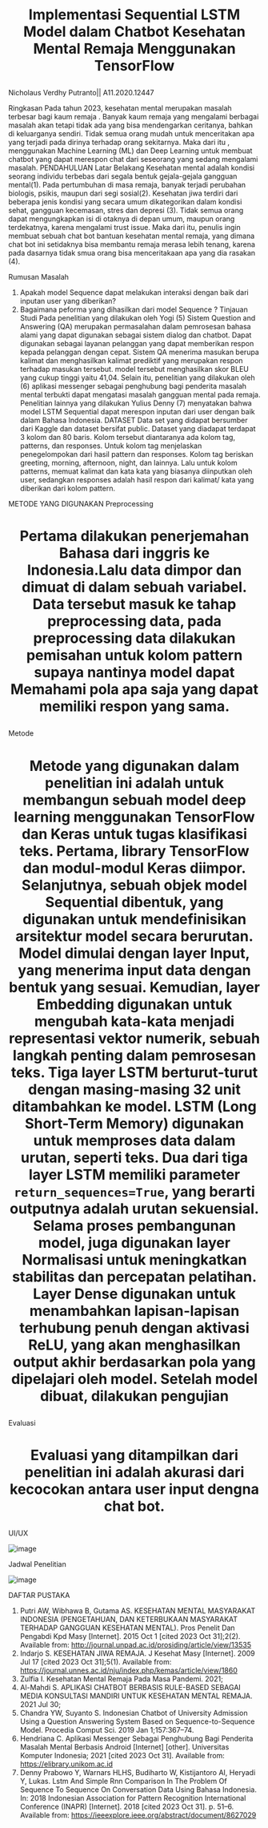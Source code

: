 # <p align="center">Implementasi Sequential LSTM Model dalam Chatbot Kesehatan Mental Remaja Menggunakan TensorFlow</p>
Nicholaus Verdhy Putranto|| A11.2020.12447

Ringkasan
Pada tahun 2023, kesehatan mental merupakan masalah terbesar bagi kaum remaja . Banyak kaum remaja yang mengalami berbagai masalah akan tetapi tidak ada yang bisa mendengarkan ceritanya, bahkan di keluarganya sendiri. Tidak semua orang mudah untuk menceritakan apa yang terjadi pada dirinya terhadap orang sekitarnya. Maka dari itu , menggunakan Machine Learning (ML) dan Deep Learning untuk membuat chatbot yang dapat merespon chat dari seseorang yang sedang mengalami masalah.
PENDAHULUAN
Latar Belakang
Kesehatan mental adalah kondisi seorang individu terbebas dari segala bentuk gejala-gejala gangguan mental(1). Pada pertumbuhan di masa remaja, banyak terjadi perubahan biologis, psikis, maupun dari segi sosial(2). Kesehatan jiwa terdiri dari beberapa jenis kondisi yang secara umum dikategorikan dalam kondisi sehat, gangguan kecemasan, stres dan depresi (3). Tidak semua orang dapat mengungkapkan isi di otaknya di depan umum, maupun orang terdekatnya, karena mengalami trust issue. Maka dari itu, penulis ingin membuat sebuah chat bot bantuan kesehatan mental remaja, yang dimana chat bot ini setidaknya bisa membantu remaja merasa lebih tenang, karena pada dasarnya tidak smua orang bisa menceritakaan apa yang dia rasakan (4).


Rumusan Masalah
1.	Apakah model Sequence dapat melakukan interaksi dengan baik dari inputan user yang diberikan?
2.	Bagaimana peforma yang dihasilkan dari model Sequence ?
Tinjauan Studi
Pada penelitian yang dilakukan oleh Yogi (5) Sistem Question and Answering (QA) merupakan permasalahan dalam pemrosesan bahasa alami yang dapat digunakan sebagai sistem dialog dan chatbot. Dapat digunakan sebagai layanan pelanggan yang dapat memberikan respon kepada pelanggan dengan cepat. Sistem QA menerima masukan berupa kalimat dan menghasilkan kalimat prediktif yang merupakan respon terhadap masukan tersebut. model tersebut menghasilkan skor BLEU yang cukup tinggi yaitu 41,04. Selain itu, penelitian yang dilakukan oleh (6) aplikasi messenger sebagai penghubung bagi penderita masalah mental terbukti dapat mengatasi masalah gangguan mental pada remaja. Penelitian lainnya yang dilakukan Yulius Denny (7) menyatakan bahwa model LSTM Sequential dapat merespon inputan dari user dengan baik dalam Bahasa Indonesia.
DATASET
Data set yang didapat bersumber dari Kaggle dan dataset bersifat public. Dataset yang diadapat terdapat 3 kolom dan 80 baris. Kolom tersebut diantaranya ada kolom tag, patterns, dan responses. Untuk kolom tag menjelaskan penegelompokan dari hasil pattern dan responses. Kolom tag beriskan greeting, morning, afternoon, night, dan lainnya. Lalu untuk kolom patterns, memuat kalimat dan kata kata yang biasanya diinputkan oleh user, sedangkan responses adalah hasil respon dari kalimat/ kata yang diberikan dari kolom pattern.

METODE YANG DIGUNAKAN
Preprocessing
# <p align="center">Pertama dilakukan penerjemahan Bahasa dari inggris ke Indonesia.Lalu data dimpor dan dimuat di dalam sebuah variabel. Data tersebut masuk ke tahap preprocessing data, pada preprocessing data dilakukan pemisahan untuk kolom pattern supaya nantinya model dapat Memahami pola apa saja yang dapat memiliki respon yang sama. 
Metode
# <p align="center">Metode yang digunakan dalam penelitian ini adalah untuk membangun sebuah model deep learning menggunakan TensorFlow dan Keras untuk tugas klasifikasi teks. Pertama, library TensorFlow dan modul-modul Keras diimpor. Selanjutnya, sebuah objek model Sequential dibentuk, yang digunakan untuk mendefinisikan arsitektur model secara berurutan. Model dimulai dengan layer Input, yang menerima input data dengan bentuk yang sesuai. Kemudian, layer Embedding digunakan untuk mengubah kata-kata menjadi representasi vektor numerik, sebuah langkah penting dalam pemrosesan teks. Tiga layer LSTM berturut-turut dengan masing-masing 32 unit ditambahkan ke model. LSTM (Long Short-Term Memory) digunakan untuk memproses data dalam urutan, seperti teks. Dua dari tiga layer LSTM memiliki parameter `return_sequences=True`, yang berarti outputnya adalah urutan sekuensial. Selama proses pembangunan model, juga digunakan layer Normalisasi untuk meningkatkan stabilitas dan percepatan pelatihan. Layer Dense digunakan untuk menambahkan lapisan-lapisan terhubung penuh dengan aktivasi ReLU, yang akan menghasilkan output akhir berdasarkan pola yang dipelajari oleh model. Setelah model dibuat, dilakukan pengujian 
Evaluasi
# <p align="center">Evaluasi yang ditampilkan dari penelitian ini adalah akurasi dari kecocokan antara user input dengna chat bot.

UI/UX

![image](https://github.com/Mazcho/Sistem-Temu-Kembali-Informasi/assets/77985996/157ff643-9207-4b38-932c-d476b576b3ba)

 
Jadwal Penelitian

![image](https://github.com/Mazcho/Sistem-Temu-Kembali-Informasi/assets/77985996/fdfc4320-38b9-4b95-8098-c4c8a0ca521b)








DAFTAR PUSTAKA

1.	Putri AW, Wibhawa B, Gutama AS. KESEHATAN MENTAL MASYARAKAT INDONESIA (PENGETAHUAN, DAN KETERBUKAAN MASYARAKAT TERHADAP GANGGUAN KESEHATAN MENTAL). Pros Penelit Dan Pengabdi Kpd Masy [Internet]. 2015 Oct 1 [cited 2023 Oct 31];2(2). Available from: http://journal.unpad.ac.id/prosiding/article/view/13535
2.	Indarjo S. KESEHATAN JIWA REMAJA. J Kesehat Masy [Internet]. 2009 Jul 17 [cited 2023 Oct 31];5(1). Available from: https://journal.unnes.ac.id/nju/index.php/kemas/article/view/1860
3.	Zulfia I. Kesehatan Mental Remaja Pada Masa Pandemi. 2021; 
4.	Al-Mahdi S. APLIKASI CHATBOT BERBASIS RULE-BASED SEBAGAI MEDIA KONSULTASI MANDIRI UNTUK KESEHATAN MENTAL REMAJA. 2021 Jul 30; 
5.	Chandra YW, Suyanto S. Indonesian Chatbot of University Admission Using a Question Answering System Based on Sequence-to-Sequence Model. Procedia Comput Sci. 2019 Jan 1;157:367–74. 
6.	Hendriana C. Aplikasi Messenger Sebagai Penghubung Bagi Penderita Masalah Mental Berbasis Android [Internet] [other]. Universitas Komputer Indonesia; 2021 [cited 2023 Oct 31]. Available from: https://elibrary.unikom.ac.id
7.	Denny Prabowo Y, Warnars HLHS, Budiharto W, Kistijantoro AI, Heryadi Y, Lukas. Lstm And Simple Rnn Comparison In The Problem Of Sequence To Sequence On Conversation Data Using Bahasa Indonesia. In: 2018 Indonesian Association for Pattern Recognition International Conference (INAPR) [Internet]. 2018 [cited 2023 Oct 31]. p. 51–6. Available from: https://ieeexplore.ieee.org/abstract/document/8627029

